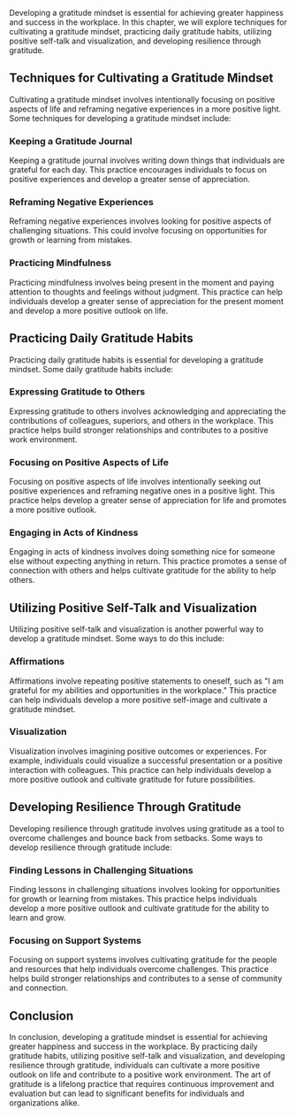 
Developing a gratitude mindset is essential for achieving greater happiness and success in the workplace. In this chapter, we will explore techniques for cultivating a gratitude mindset, practicing daily gratitude habits, utilizing positive self-talk and visualization, and developing resilience through gratitude.

Techniques for Cultivating a Gratitude Mindset
----------------------------------------------

Cultivating a gratitude mindset involves intentionally focusing on positive aspects of life and reframing negative experiences in a more positive light. Some techniques for developing a gratitude mindset include:

### Keeping a Gratitude Journal

Keeping a gratitude journal involves writing down things that individuals are grateful for each day. This practice encourages individuals to focus on positive experiences and develop a greater sense of appreciation.

### Reframing Negative Experiences

Reframing negative experiences involves looking for positive aspects of challenging situations. This could involve focusing on opportunities for growth or learning from mistakes.

### Practicing Mindfulness

Practicing mindfulness involves being present in the moment and paying attention to thoughts and feelings without judgment. This practice can help individuals develop a greater sense of appreciation for the present moment and develop a more positive outlook on life.

Practicing Daily Gratitude Habits
---------------------------------

Practicing daily gratitude habits is essential for developing a gratitude mindset. Some daily gratitude habits include:

### Expressing Gratitude to Others

Expressing gratitude to others involves acknowledging and appreciating the contributions of colleagues, superiors, and others in the workplace. This practice helps build stronger relationships and contributes to a positive work environment.

### Focusing on Positive Aspects of Life

Focusing on positive aspects of life involves intentionally seeking out positive experiences and reframing negative ones in a positive light. This practice helps develop a greater sense of appreciation for life and promotes a more positive outlook.

### Engaging in Acts of Kindness

Engaging in acts of kindness involves doing something nice for someone else without expecting anything in return. This practice promotes a sense of connection with others and helps cultivate gratitude for the ability to help others.

Utilizing Positive Self-Talk and Visualization
----------------------------------------------

Utilizing positive self-talk and visualization is another powerful way to develop a gratitude mindset. Some ways to do this include:

### Affirmations

Affirmations involve repeating positive statements to oneself, such as "I am grateful for my abilities and opportunities in the workplace." This practice can help individuals develop a more positive self-image and cultivate a gratitude mindset.

### Visualization

Visualization involves imagining positive outcomes or experiences. For example, individuals could visualize a successful presentation or a positive interaction with colleagues. This practice can help individuals develop a more positive outlook and cultivate gratitude for future possibilities.

Developing Resilience Through Gratitude
---------------------------------------

Developing resilience through gratitude involves using gratitude as a tool to overcome challenges and bounce back from setbacks. Some ways to develop resilience through gratitude include:

### Finding Lessons in Challenging Situations

Finding lessons in challenging situations involves looking for opportunities for growth or learning from mistakes. This practice helps individuals develop a more positive outlook and cultivate gratitude for the ability to learn and grow.

### Focusing on Support Systems

Focusing on support systems involves cultivating gratitude for the people and resources that help individuals overcome challenges. This practice helps build stronger relationships and contributes to a sense of community and connection.

Conclusion
----------

In conclusion, developing a gratitude mindset is essential for achieving greater happiness and success in the workplace. By practicing daily gratitude habits, utilizing positive self-talk and visualization, and developing resilience through gratitude, individuals can cultivate a more positive outlook on life and contribute to a positive work environment. The art of gratitude is a lifelong practice that requires continuous improvement and evaluation but can lead to significant benefits for individuals and organizations alike.
